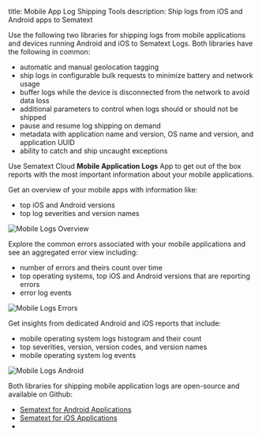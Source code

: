 title: Mobile App Log Shipping Tools
description: Ship logs from iOS and Android apps to Sematext

Use the following two libraries for shipping logs from mobile applications and devices running Android and iOS to Sematext Logs.
Both libraries have the following in common:

- automatic and manual geolocation tagging
- ship logs in configurable bulk requests to minimize battery and network usage
- buffer logs while the device is disconnected from the network to avoid data loss
- additional parameters to control when logs should or should not be shipped
- pause and resume log shipping on demand
- metadata with application name and version, OS name and version, and application UUID
- ability to catch and ship uncaught exceptions

Use Sematext Cloud **Mobile Application Logs** App to get out of the box reports with the most important information about your mobile applications.

Get an overview of your mobile apps with information like:
 
 - top iOS and Android versions
 - top log severities and version names

<img
  class="content-modal-image"
  alt="Mobile Logs Overview"
  src="../../images/agents/mobile_overview.png"
  title="Mobile Logs Overview"
/>

Explore the common errors associated with your mobile applications and see an aggregated error view including:

 - number of errors and theirs count over time
 - top operating systems, top iOS and Android versions that are reporting errors
 - error log events

<img
  class="content-modal-image"
  alt="Mobile Logs Errors"
  src="../../images/agents/mobile_errors.png"
  title="Mobile Logs Errors"
/> 

Get insights from dedicated Android and iOS reports that include:

 - mobile operating system logs histogram and their count
 - top severities, version, version codes, and version names
 - mobile operating system log events

<img
  class="content-modal-image"
  alt="Mobile Logs Android"
  src="../../images/agents/mobile_android.png"
  title="Mobile Logs Android"
/>

Both libraries for shipping mobile application logs are open-source and available on Github:

- [Sematext for Android Applications](https://github.com/sematext/sematext-logsene-android)
- [Sematext for iOS Applications](https://github.com/sematext/sematext-logsene-ios)
-